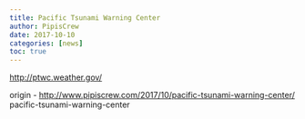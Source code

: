 ```yaml
---
title: Pacific Tsunami Warning Center
author: PipisCrew
date: 2017-10-10
categories: [news]
toc: true
---
```


http://ptwc.weather.gov/

origin - http://www.pipiscrew.com/2017/10/pacific-tsunami-warning-center/ pacific-tsunami-warning-center